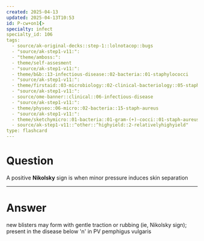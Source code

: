 ```yaml
---
created: 2025-04-13
updated: 2025-04-13T10:53
id: P-cw+on1{>
specialty: infect
specialty_id: 106
tags:
  - source/ak-original-decks::step-1::lolnotacop::bugs
  - "source/ak-step1-v11:": 
  - "theme/amboss:": 
  - theme/self-assesment
  - "source/ak-step1-v11:": 
  - theme/b&b::13-infectious-disease::02-bacteria::01-staphylococci
  - "source/ak-step1-v11:": 
  - theme/firstaid::03-microbiology::02-clinical-bacteriology::05-staph-aureus
  - "source/ak-step1-v11:": 
  - source/ome-banner::clinical::06-infectious-disease
  - "source/ak-step1-v11:": 
  - theme/physeo::06-micro::02-bacteria::15-staph-aureus
  - "source/ak-step1-v11:": 
  - theme/sketchymicro::01-bacteria::01-gram-(+)-cocci::01-staph-aureus
  - source/ak-step1-v11::^other::^highyield::2-relativelyhighyield"
type: flashcard
---
```


# Question
A positive **Nikolsky** sign is when minor pressure induces skin separation

---

# Answer
new blisters may form with gentle traction or rubbing (ie, Nikolsky sign); present in the disease below 'n' in PV pemphigus vulgaris